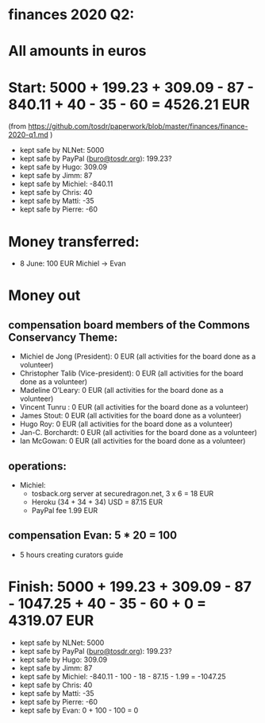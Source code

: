# finances 2020 Q2:

# All amounts in euros
# Start: 5000 + 199.23 + 309.09 - 87 - 840.11 + 40 - 35 - 60 = 4526.21 EUR
(from https://github.com/tosdr/paperwork/blob/master/finances/finance-2020-q1.md )

* kept safe by NLNet: 5000
* kept safe by PayPal (buro@tosdr.org): 199.23?
* kept safe by Hugo: 309.09
* kept safe by Jimm: 87
* kept safe by Michiel: -840.11
* kept safe by Chris: 40
* kept safe by Matti: -35
* kept safe by Pierre: -60

# Money transferred:
* 8 June: 100 EUR Michiel -> Evan

# Money out

## compensation board members of the Commons Conservancy Theme:
  * Michiel de Jong (President):		0 EUR (all activities for the board done as a volunteer)
  * Christopher Talib (Vice-president):		0 EUR (all activities for the board done as a volunteer)
  * Madeline O'Leary:				0 EUR (all activities for the board done as a volunteer)
  * Vincent Tunru :				0 EUR (all activities for the board done as a volunteer)
  * James Stout:				0 EUR (all activities for the board done as a volunteer)
  * Hugo Roy:					0 EUR (all activities for the board done as a volunteer)
  * Jan-C. Borchardt:				0 EUR (all activities for the board done as a volunteer)
  * Ian McGowan:				0 EUR (all activities for the board done as a volunteer)

## operations:
  * Michiel:
    * tosback.org server at securedragon.net, 3 x 6 = 18 EUR
    * Heroku (34 + 34 + 34) USD = 87.15 EUR
    * PayPal fee 1.99 EUR

## compensation Evan: 5 * 20 = 100
  * 5 hours creating curators guide


# Finish: 5000 + 199.23 + 309.09 - 87 - 1047.25 + 40 - 35 - 60 + 0 = 4319.07 EUR
* kept safe by NLNet: 5000
* kept safe by PayPal (buro@tosdr.org): 199.23?
* kept safe by Hugo: 309.09
* kept safe by Jimm: 87
* kept safe by Michiel: -840.11 - 100 - 18 - 87.15 - 1.99 = -1047.25
* kept safe by Chris: 40
* kept safe by Matti: -35
* kept safe by Pierre: -60
* kept safe by Evan: 0 + 100 - 100 = 0
